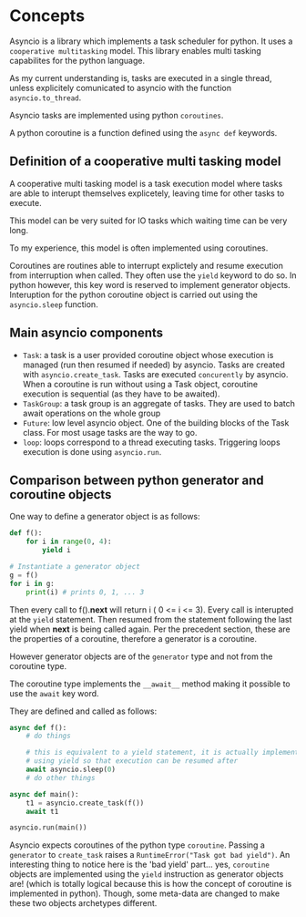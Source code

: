 # Concepts

Asyncio is a library which implements a task scheduler for python. It uses a 
`cooperative multitasking` model. This library enables multi tasking capabilites
for the python language.

As my current understanding is, tasks are executed in a single thread, unless
explicitely comunicated to asyncio with the function `asyncio.to_thread`.

Asyncio tasks are implemented using python `coroutines`.

A python coroutine is a function defined using the `async def` keywords.

## Definition of a cooperative multi tasking model

A cooperative multi tasking model is a task execution model where
tasks are able to interupt themselves explicetely, leaving time for  other tasks
to execute.

This model can be very suited for IO tasks which waiting time can be very long.

To my experience, this model is often implemented using coroutines.

Coroutines are routines able to interrupt explictely and resume execution from
interruption when called. They often use the `yield` keyword to do so. In python
however, this key word is reserved to implement generator objects. Interuption
for the python coroutine object is carried out using the `asyncio.sleep` function.

## Main asyncio components
- `Task`: a task is a user provided coroutine object whose execution is
    managed (run then resumed if needed) by asyncio. Tasks are created with
    `asyncio.create_task`. Tasks are executed `concurently` by asyncio.
    When a coroutine is run without using a Task object, coroutine execution
    is sequential (as they have to be awaited).
- `TaskGroup`: a task group is an aggregate of tasks. They are used to batch
    await operations on the whole group
- `Future`: low level asyncio object. One of the building blocks of the Task
    class. For most usage tasks are the way to go.
- `loop`: loops correspond to a thread executing tasks. Triggering loops
    execution is done using `asyncio.run`.

## Comparison between python generator and coroutine objects
One way to define a generator object is as follows:

``` python
def f():
    for i in range(0, 4):
        yield i

# Instantiate a generator object
g = f()
for i in g:
    print(i) # prints 0, 1, ... 3
```

Then every call to f().__next__  will return i ( 0 <= i <= 3). Every call is interupted
at the `yield` statement. Then resumed from the statement following the last yield when
__next__ is being called again. Per the precedent section, these are the properties of 
a coroutine, therefore a generator is a coroutine.

However generator objects are of the `generator` type and not from the coroutine type.

The coroutine type implements the `__await__` method making it possible to use the
`await` key word.

They are defined and called as follows:
``` python
async def f():
    # do things

    # this is equivalent to a yield statement, it is actually implemented
    # using yield so that execution can be resumed after
    await asyncio.sleep(0)
    # do other things

async def main():
    t1 = asyncio.create_task(f())
    await t1

asyncio.run(main())
```

Asyncio expects coroutines of the python type `coroutine`. Passing a `generator` to
`create_task` raises a `RuntimeError("Task got bad yield")`. An interesting thing to
notice here is the 'bad yield' part... yes, `coroutine` objects are implemented using
the `yield` instruction as generator objects are! (which is totally logical because
this is how the concept of coroutine is implemented in python). Though, some meta-data
are changed to make these two objects archetypes different.
